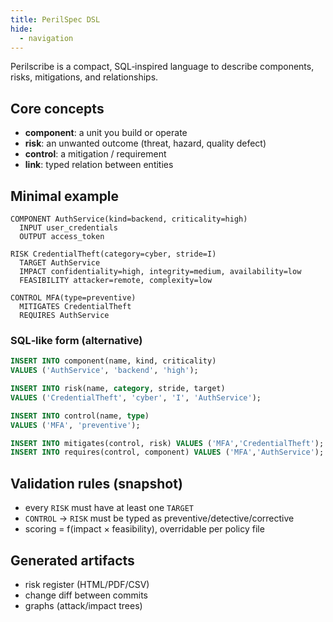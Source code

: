 ```yaml
---
title: PerilSpec DSL
hide:
  - navigation
---
```


Perilscribe is a compact, SQL‑inspired language to describe components, risks, mitigations, and relationships.

## Core concepts
- **component**: a unit you build or operate
- **risk**: an unwanted outcome (threat, hazard, quality defect)
- **control**: a mitigation / requirement
- **link**: typed relation between entities

## Minimal example

```perilscribe
COMPONENT AuthService(kind=backend, criticality=high)
  INPUT user_credentials
  OUTPUT access_token

RISK CredentialTheft(category=cyber, stride=I)
  TARGET AuthService
  IMPACT confidentiality=high, integrity=medium, availability=low
  FEASIBILITY attacker=remote, complexity=low

CONTROL MFA(type=preventive)
  MITIGATES CredentialTheft
  REQUIRES AuthService
```

### SQL‑like form (alternative)
```sql
INSERT INTO component(name, kind, criticality)
VALUES ('AuthService', 'backend', 'high');

INSERT INTO risk(name, category, stride, target)
VALUES ('CredentialTheft', 'cyber', 'I', 'AuthService');

INSERT INTO control(name, type)
VALUES ('MFA', 'preventive');

INSERT INTO mitigates(control, risk) VALUES ('MFA','CredentialTheft');
INSERT INTO requires(control, component) VALUES ('MFA','AuthService');
```

## Validation rules (snapshot)
- every `RISK` must have at least one `TARGET`
- `CONTROL` → `RISK` must be typed as preventive/detective/corrective
- scoring = f(impact × feasibility), overridable per policy file

## Generated artifacts
- risk register (HTML/PDF/CSV)
- change diff between commits
- graphs (attack/impact trees)


